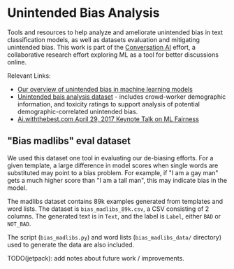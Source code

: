 # Unintended Bias Analysis

Tools and resources to help analyze and ameliorate unintended bias in text
classification models, as well as datasets evaluation and mitigating unintended bias.
This work is part of the [Conversation AI](https://conversationai.github.io/) effort, a collaborative
research effort exploring ML as a tool for better discussions online.

Relevant Links:
 * [Our overview of unintended bias in machine learning models](https://conversationai.github.io/bias.html)
 * [Unintended bais analysis dataset](https://figshare.com/articles/Wikipedia_Talk_Labels_Toxicity/4563973) - includes crowd-worker demographic information, and toxicity ratings to support analysis of potential demographic-correlated unintended bias.
 * [Ai.withthebest.com April 29, 2017 Keynote Talk on ML Fairness](https://github.com/conversationai/conversationai-bias-analysis/blob/master/AI-with-the-best%20fairness%20presentation.pdf)


## "Bias madlibs" eval dataset

We used this dataset one tool in evaluating our de-biasing efforts. For a given
template, a large difference in model scores when single words are substituted
may point to a bias problem. For example, if "I am a gay man" gets a much
higher score than "I am a tall man", this may indicate bias in the model.

The madlibs dataset contains 89k examples generated from templates and word
lists. The dataset is `bias_madlibs_89k.csv`, a CSV consisting of 2 columns.
The generated text is in `Text`, and the label is `Label`, either `BAD` or
`NOT_BAD`.

The script (`bias_madlibs.py`) and word lists (`bias_madlibs_data/` directory)
used to generate the data are also included.

TODO(jetpack): add notes about future work / improvements.
